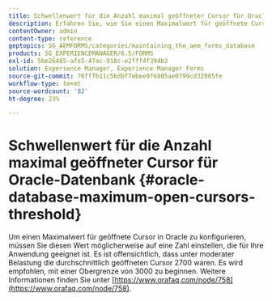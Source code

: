 ```yaml
---
title: Schwellenwert für die Anzahl maximal geöffneter Cursor für Oracle-Datenbank
description: Erfahren Sie, wie Sie einen Maximalwert für geöffnete Cursor in Oracle konfigurieren.
contentOwner: admin
content-type: reference
geptopics: SG_AEMFORMS/categories/maintaining_the_aem_forms_database
products: SG_EXPERIENCEMANAGER/6.5/FORMS
exl-id: 5be26485-afe5-47ac-918c-e2fff4f394b2
solution: Experience Manager, Experience Manager Forms
source-git-commit: 76fffb11c56dbf7ebee9f6805ae0799cd32985fe
workflow-type: tm+mt
source-wordcount: '82'
ht-degree: 23%

---
```


# Schwellenwert für die Anzahl maximal geöffneter Cursor für Oracle-Datenbank {#oracle-database-maximum-open-cursors-threshold}

Um einen Maximalwert für geöffnete Cursor in Oracle zu konfigurieren, müssen Sie diesen Wert möglicherweise auf eine Zahl einstellen, die für Ihre Anwendung geeignet ist. Es ist offensichtlich, dass unter moderater Belastung die durchschnittlich geöffneten Cursor 2700 waren. Es wird empfohlen, mit einer Obergrenze von 3000 zu beginnen. Weitere Informationen finden Sie unter [https://www.orafaq.com/node/758](https://www.orafaq.com/node/758).

